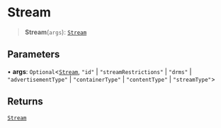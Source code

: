 # Stream

> **Stream**(`args`): [`Stream`](reference/functions/Stream.md)

## Parameters

• **args**: `Optional`<[`Stream`](reference/functions/Stream.md), `"id"` | `"streamRestrictions"` | `"drms"` | `"advertisementType"` | `"containerType"` | `"contentType"` | `"streamType"`>

## Returns

[`Stream`](reference/functions/Stream.md)
